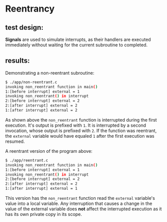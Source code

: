
# Reentrancy

## test design:

**Signals** are used to simulate interrupts, as their handlers are executed
immediately without waiting for the current subroutine to completed.


## results:

Demonstrating a non-reentrant subroutine:

```bash
$ ./app/non-reentrant.c
invoking non_reentrant function in main()
1:[before interrupt] external = 1
invoking non_reentrant() in interrupt
2:[before interrupt] external = 2
2:[after interrupt] external = 2
1:[after interrupt] external = 2
```

As shown above the `non_reentrant` function is interrupted during the
first execution. It's output is prefixed with `1`. It is interrupted by
a second invocation, whose output is prefixed with `2`. If the function
was reentrant, the `external` variable would have equaled `1` after
the first execution was resumed.

A reentrant version of the program above:

```bash
$ ./app/reentrant.c
invoking non_reentrant function in main()
1:[before interrupt] external = 1
invoking non_reentrant() in interrupt
2:[before interrupt] external = 2
2:[after interrupt] external = 2
1:[after interrupt] external = 1
```

This version has the `non_reentrant` function read the `external` variable's
value into a local variable. Any interruption that causes a change in
the value of the external variable does **not** affect the interrupted execution
as it has its own private copy in its scope.


